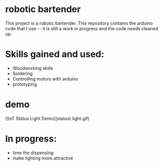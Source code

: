 # robotic bartender

This project is a robotic bartender. This repository contains the arduino code that I use -- it is still a work in progress and the code needs cleaned up.

# Skills gained and used:
- Woodworking skills
- Soldering
- Controlling motors with arduino
- prototyping

# demo
![IoT Status Light Demo](status\ light.gif)
# In progress:
- time the dispensing
- make lighting more attractive
